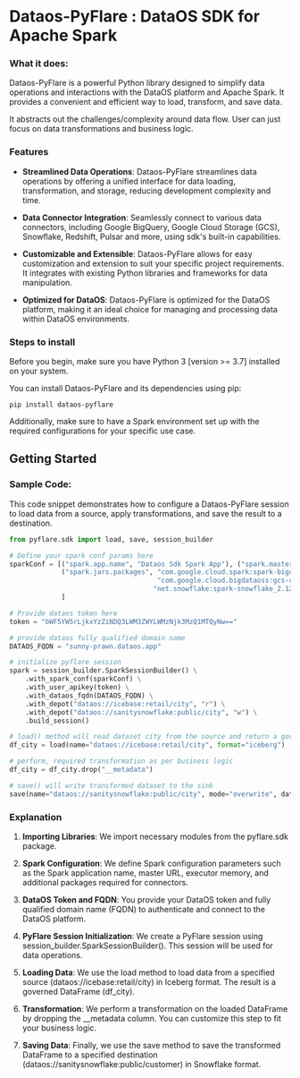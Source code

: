 # Dataos-PyFlare : DataOS SDK for Apache Spark

### What it does:
Dataos-PyFlare is a powerful Python library designed to simplify data operations and interactions with the DataOS platform and Apache Spark. It provides a convenient and efficient way to load, transform, and save data.

It abstracts out the challenges/complexity around data flow. User can just focus on data transformations and 
business logic.

### Features
* **Streamlined Data Operations**: Dataos-PyFlare streamlines data operations by offering a unified interface for data loading, transformation, and storage, reducing development complexity and time.

* **Data Connector Integration**: Seamlessly connect to various data connectors, including Google BigQuery, Google Cloud Storage (GCS), Snowflake, Redshift, Pulsar and more, using sdk's built-in capabilities.

* **Customizable and Extensible**: Dataos-PyFlare allows for easy customization and extension to suit your specific project requirements. It integrates with existing Python libraries and frameworks for data manipulation.

* **Optimized for DataOS**: Dataos-PyFlare is optimized for the DataOS platform, making it an ideal choice for managing and processing data within DataOS environments.

### Steps to install
Before you begin, make sure you have Python 3 [version >= 3.7] installed on your system.

You can install Dataos-PyFlare and its dependencies using pip:

```
pip install dataos-pyflare
```

Additionally, make sure to have a Spark environment set up with the required configurations for your specific use case.

## Getting Started

### Sample Code:
This code snippet demonstrates how to configure a Dataos-PyFlare session to load data from a source, apply transformations, and save the result to a destination.

```python
from pyflare.sdk import load, save, session_builder

# Define your spark conf params here
sparkConf = [("spark.app.name", "Dataos Sdk Spark App"), ("spark.master", "local[*]"), ("spark.executor.memory", "4g"),
             ("spark.jars.packages", "com.google.cloud.spark:spark-bigquery-with-dependencies_2.12:0.25.1,"
                                     "com.google.cloud.bigdataoss:gcs-connector:hadoop3-2.2.17,"
                                    "net.snowflake:spark-snowflake_2.12:2.11.0-spark_3.3")
             ]

# Provide dataos token here
token = "bWF5YW5rLjkxYzZiNDQ3LWM3ZWYLWMzNjk3MzQ1MTQyNw=="

# provide dataos fully qualified domain name
DATAOS_FQDN = "sunny-prawn.dataos.app"

# initialize pyflare session
spark = session_builder.SparkSessionBuilder() \
    .with_spark_conf(sparkConf) \
    .with_user_apikey(token) \
    .with_dataos_fqdn(DATAOS_FQDN) \
    .with_depot("dataos://icebase:retail/city", "r") \
    .with_depot("dataos://sanitysnowflake:public/city", "w") \
    .build_session()

# load() method will read dataset city from the source and return a governed dataframe
df_city = load(name="dataos://icebase:retail/city", format="iceberg")

# perform, required transformation as per business logic
df_city = df_city.drop("__metadata")

# save() will write transformed dataset to the sink
save(name="dataos://sanitysnowflake:public/city", mode="overwrite", dataframe=df_city, format="snowflake")
```

### Explanation

1. **Importing Libraries**: We import necessary modules from the pyflare.sdk package.

2. **Spark Configuration**: We define Spark configuration parameters such as the Spark application name, master URL, executor memory, and additional packages required for connectors.

3. **DataOS Token and FQDN**: You provide your DataOS token and fully qualified domain name (FQDN) to authenticate and connect to the DataOS platform.

4. **PyFlare Session Initialization**: We create a PyFlare session using session_builder.SparkSessionBuilder(). This session will be used for data operations.

5. **Loading Data**: We use the load method to load data from a specified source (dataos://icebase:retail/city) in Iceberg format. The result is a governed DataFrame (df_city).

6. **Transformation**: We perform a transformation on the loaded DataFrame by dropping the __metadata column. You can customize this step to fit your business logic.

7. **Saving Data**: Finally, we use the save method to save the transformed DataFrame to a specified destination (dataos://sanitysnowflake:public/customer) in Snowflake format.
